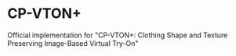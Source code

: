 # CP-VTON+
Official implementation for "CP-VTON+: Clothing Shape and Texture Preserving Image-Based Virtual Try-On"
